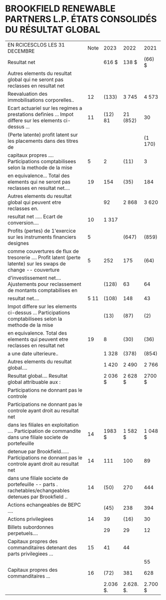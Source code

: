 # BROOKFIELD RENEWABLE PARTNERS L.P. ÉTATS CONSOLIDÉS DU RÉSULTAT GLOBAL

<table><tr><td>EN RCICESCLOS LES 31 DECEMBRE</td><td>Note</td><td>2023</td><td>2022</td><td>2021</td></tr><tr><td>Resultat net</td><td></td><td>616 $</td><td>138 $</td><td>(66) $</td></tr><tr><td>Autres elements du resultat global qui ne seront pas reclasses en resultat net</td><td></td><td></td><td></td><td></td></tr><tr><td>Reevaluation des immobilisations corporelles..</td><td>12</td><td>(133)</td><td>3 745</td><td>4 573</td></tr><tr><td>Ecart actuariel sur les regimes a prestations definies ... Impot differe sur les elements ci-dessus ...</td><td>11</td><td>(12) 81</td><td>21 (852)</td><td>30</td></tr><tr><td>(Perte latente) profit latent sur les placements dans des titres de</td><td></td><td></td><td></td><td>(1 170)</td></tr><tr><td>capitaux propres .... Participations comptabilisees selon la methode de la mise</td><td>5</td><td>2</td><td>(11)</td><td>3</td></tr><tr><td>en equivalence... Total des elements qui ne seront pas reclasses en resultat net....</td><td>19</td><td>154</td><td>(35)</td><td>184</td></tr><tr><td>Autres elements du resultat global qui peuvent etre reclasses en.</td><td></td><td>92</td><td>2 868</td><td>3 620</td></tr><tr><td>resultat net ..... Ecart de conversion....</td><td>10</td><td>1 317</td><td></td><td></td></tr><tr><td>Profits (pertes) de 1&#x27;exercice sur les instruments financiers designes</td><td>5</td><td></td><td>(647)</td><td>(859)</td></tr><tr><td>comme couvertures de flux de tresorerie .... Profit latent (perte latente) sur les swaps de change -- couverture</td><td>5</td><td>252</td><td>175</td><td>(64)</td></tr><tr><td>d&#x27;investissement net.... Ajustements pour reclassement de montants comptabilises en</td><td></td><td>(128)</td><td>63</td><td>64</td></tr><tr><td>resultat net....</td><td>5 11</td><td>(108)</td><td>148</td><td>43</td></tr><tr><td>Impot differe sur les elements ci-dessus ... Participations comptabilisees selon la methode de la mise</td><td></td><td>(13)</td><td>(87)</td><td>(2)</td></tr><tr><td>en equivalence. Total des elements qui peuvent etre reclasses en resultat net</td><td>19</td><td>8</td><td>(30)</td><td>(36)</td></tr><tr><td>a une date ulterieure..</td><td></td><td>1 328</td><td>(378)</td><td>(854)</td></tr><tr><td>Autres elements du resultat global....</td><td></td><td>1 420</td><td>2 490</td><td>2 766</td></tr><tr><td>Resultat global.... Resultat global attribuable aux :</td><td></td><td>2 036 $</td><td>2 628 $</td><td>2700 $</td></tr><tr><td>Participations ne donnant pas le controle</td><td></td><td></td><td></td><td></td></tr><tr><td>Participations ne donnant pas le controle ayant droit au resultat net</td><td></td><td></td><td></td><td></td></tr><tr><td>dans les filiales en exploitation .... Participation de commandite dans une filiale societe de portefeuille</td><td>14</td><td>1983 $</td><td>1 582 $</td><td>1 048 $</td></tr><tr><td>detenue par Brookfield...... Participations ne donnant pas le controle ayant droit au resultat net</td><td>14</td><td>111</td><td>100</td><td>89</td></tr><tr><td>dans une filiale societe de portefeuille -- parts . rachetables/echangeables detenues par Brookfield ..</td><td>14</td><td>(50)</td><td>270</td><td>444</td></tr><tr><td>Actions echangeables de BEPC ....</td><td></td><td>(45)</td><td>238</td><td>394</td></tr><tr><td>Actions privilegiees</td><td>14</td><td>39</td><td>(16)</td><td>30</td></tr><tr><td>Billets subordonnes perpetuels....</td><td></td><td>29</td><td>29</td><td>12</td></tr><tr><td>Capitaux propres des commanditaires detenant des parts privilegiees ...</td><td>15</td><td>41</td><td>44</td><td></td></tr><tr><td></td><td></td><td></td><td></td><td>55</td></tr><tr><td>Capitaux propres des commanditaires ...</td><td>16</td><td>(72)</td><td>381</td><td>628</td></tr><tr><td></td><td></td><td>2.036 $.</td><td>2.628. $.</td><td>2.700 $</td></tr></table>